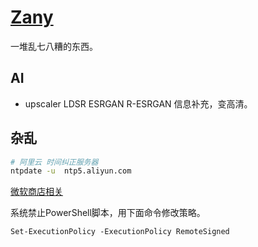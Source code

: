 # [Zany](https://github.com/chaosannals/zany)

一堆乱七八糟的东西。

## AI 

- upscaler LDSR ESRGAN R-ESRGAN 信息补充，变高清。

## 杂乱

```bash
# 阿里云 时间纠正服务器
ntpdate -u  ntp5.aliyun.com
```

[微软商店相关](https://store.rg-adguard.net/)


系统禁止PowerShell脚本，用下面命令修改策略。
```pwsh
Set-ExecutionPolicy -ExecutionPolicy RemoteSigned
```